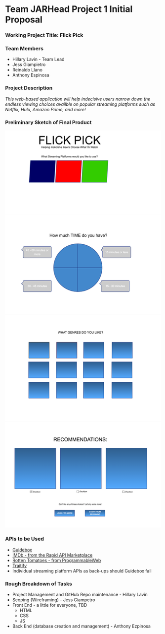 # Team JARHead Project 1 Initial Proposal

### Working Project Title: **Flick Pick**

### Team Members
* Hillary Lavin - Team Lead
* Jess Giampietro
* Reinaldo Llano
* Anthony Espinosa

### Project Description
*This web-based application will help indecisive users narrow down the endless viewing choices availble on popular streaming platforms such as Netflix, Hulu, Amazon Prime, and more!*

### Preliminary Sketch of Final Product
![Page 1](first_page.png)
![Page 2](page_2.png)
![Page 3](page_3.png)
![Page 4](page_4.png)


### APIs to be Used
* [Guidebox](https://www.guidebox.com/)
* [IMDb - from the Rapid API Marketplace](https://rapidapi.com/apathetic/api/IMDb/functions)
* [Rotten Tomatoes - from ProgrammableWeb](https://www.programmableweb.com/api/rotten-tomatoes)
* [Traitify](https://app.traitify.com/developer/types)
* Individual streaming platform APIs as back-ups should Guidebox fail


### Rough Breakdown of Tasks
* Project Management and GitHub Repo maintenance - Hillary Lavin
* Scoping (Wireframing) - Jess Giampetro
* Front End - a little for everyone, TBD
    * HTML
    * CSS
    * JS
* Back End (database creation and management) - Anthony Ezpinosa